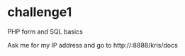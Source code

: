 # challenge1
PHP form and SQL basics

Ask me for my IP address and go to http://<IP>:8888/kris/docs
